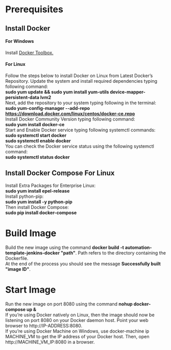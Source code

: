 # Prerequisites
## Install Docker
#### For Windows
Install [Docker Toolbox.](http://docs.docker.oeynet.com/toolbox/toolbox_install_windows/)
#### For Linux
Follow the steps below to install Docker on Linux from Latest Docker’s Repository. 
Update the system and install required dependencies typing following command:  
**sudo yum update && sudo yum install yum-utils device-mapper-persistent-data lvm2**  
Next, add the repository to your system typing following in the terminal:  
**sudo yum-config-manager --add-repo https://download.docker.com/linux/centos/docker-ce.repo**  
Install Docker Community Version typing following command:  
**sudo yum install docker-ce**  
Start and Enable Docker service typing following systemctl commands:   
**sudo systemctl start docker**   
**sudo systemctl enable docker**   
You can check the Docker service status using the following systemctl command:   
**sudo systemctl status docker**
## Install Docker Compose For Linux

Install Extra Packages for Enterprise Linux:   
**sudo yum install epel-release**  
Install python-pip:  
**sudo yum install -y python-pip**  
Then install Docker Compose:  
**sudo pip install docker-compose**
# Build Image
Build the new image using the command **docker build -t automation-template-jenkins-docker "path"**. Path refers to the directory containing the Dockerfile.  
At the end of the process you should see the message **Successfully built "image ID"**.
# Start Image
Run the new image on port 8080 using the command **nohup docker-compose up &**  
If you’re using Docker natively on Linux, then the image should now be listening on port 8080 on your Docker daemon host. Point your web browser to http://IP-ADDRESS:8080.  
If you’re using Docker Machine on Windows, use docker-machine ip MACHINE_VM to get the IP address of your Docker host. Then, open http://MACHINE_VM_IP:8080 in a browser.
